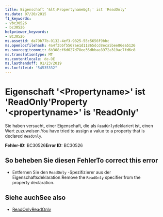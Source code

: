 ```yaml
---
title: Eigenschaft '&lt;Propertyname&gt;' ist 'ReadOnly'
ms.date: 07/20/2015
f1_keywords:
- vbc30526
- bc30526
helpviewer_keywords:
- BC30526
ms.assetid: da79b77b-0132-4ef3-9825-55c5656f9bbc
ms.openlocfilehash: 4a4f3b5f5567ae1d11865dcd8eca5bee86ea5126
ms.sourcegitcommit: 6b308cf6d627d78ee36dbbae8972a310ac7fd6c8
ms.translationtype: MT
ms.contentlocale: de-DE
ms.lasthandoff: 01/23/2019
ms.locfileid: "54535332"
---
```

# <a name="property-ltpropertynamegt-is-readonly"></a><span data-ttu-id="6f09d-102">Eigenschaft '&lt;Propertyname&gt;' ist 'ReadOnly'</span><span class="sxs-lookup"><span data-stu-id="6f09d-102">Property '&lt;propertyname&gt;' is 'ReadOnly'</span></span>
<span data-ttu-id="6f09d-103">Sie haben versucht, einer Eigenschaft, die als `ReadOnly`deklariert ist, einen Wert zuzuweisen.</span><span class="sxs-lookup"><span data-stu-id="6f09d-103">You have tried to assign a value to a property that is declared `ReadOnly`.</span></span>  
  
 <span data-ttu-id="6f09d-104">**Fehler-ID:** BC30526</span><span class="sxs-lookup"><span data-stu-id="6f09d-104">**Error ID:** BC30526</span></span>  
  
## <a name="to-correct-this-error"></a><span data-ttu-id="6f09d-105">So beheben Sie diesen Fehler</span><span class="sxs-lookup"><span data-stu-id="6f09d-105">To correct this error</span></span>  
  
-   <span data-ttu-id="6f09d-106">Entfernen Sie den `ReadOnly` -Spezifizierer aus der Eigenschaftsdeklaration.</span><span class="sxs-lookup"><span data-stu-id="6f09d-106">Remove the `ReadOnly` specifier from the property declaration.</span></span>  
  
## <a name="see-also"></a><span data-ttu-id="6f09d-107">Siehe auch</span><span class="sxs-lookup"><span data-stu-id="6f09d-107">See also</span></span>
- [<span data-ttu-id="6f09d-108">ReadOnly</span><span class="sxs-lookup"><span data-stu-id="6f09d-108">ReadOnly</span></span>](../../visual-basic/language-reference/modifiers/readonly.md)
